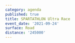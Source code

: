 ```yaml
---
category: agenda
published: true
title: SPARTATHLON Ultra Race
event_date: '2021-09-24'
surface: Road
distance: '245000'
---
```

